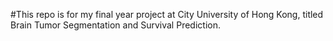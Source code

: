 #This repo is for my final year project at City University of Hong Kong, titled Brain Tumor Segmentation and Survival Prediction.
